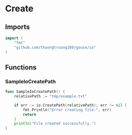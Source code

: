 # Create

## Imports

```go
import (
	"fmt"
	"github.com/thuongtruong109/gouse/io"
)
```
## Functions


### SampleIoCreatePath

```go
func SampleIoCreatePath() {
	relativePath := "tmp/example.txt"

	if err := io.CreatePath(relativePath); err != nil {
		fmt.Println("Error creating file:", err)
		return
	}
	println("File created successfully.")
}
```
